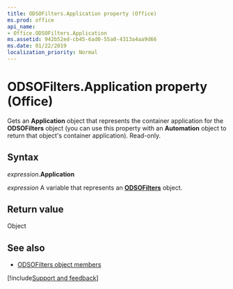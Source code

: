 ```yaml
---
title: ODSOFilters.Application property (Office)
ms.prod: office
api_name:
- Office.ODSOFilters.Application
ms.assetid: 942b52ed-cb45-6ad0-55a0-4313a4aa9d66
ms.date: 01/22/2019
localization_priority: Normal
---
```



# ODSOFilters.Application property (Office)

Gets an **Application** object that represents the container application for the **ODSOFilters** object (you can use this property with an **Automation** object to return that object's container application). Read-only.


## Syntax

_expression_.**Application**

_expression_ A variable that represents an **[ODSOFilters](Office.ODSOFilters.md)** object.


## Return value

Object


## See also

- [ODSOFilters object members](overview/library-reference/odsofilters-members-office.md)



[!include[Support and feedback](~/includes/feedback-boilerplate.md)]
